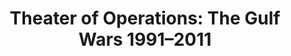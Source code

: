 ---
ee_id_show: '4472'
title: 'Theater of Operations: The Gulf Wars 1991–2011'
url: theater-of-operations-the-gulf-wars-19912011
live_url:
year: '2019'
venue: MoMA P.S.1
state_country: New York
type:
dates:
wwwnews:
credits:
pitch: The good ppl @ Rhizome gave the IRL treatment 2 my 2005 readymade vid game
  Bomb Iraq
ps:
download:
layout: shows
---